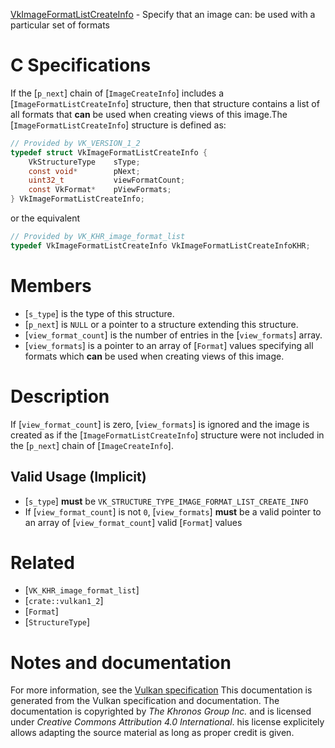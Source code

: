 [VkImageFormatListCreateInfo](https://www.khronos.org/registry/vulkan/specs/1.3-extensions/man/html/VkImageFormatListCreateInfo.html) - Specify that an image can: be used with a particular set of formats

# C Specifications
If the [`p_next`] chain of [`ImageCreateInfo`] includes a
[`ImageFormatListCreateInfo`] structure, then that structure contains a
list of all formats that  **can**  be used when creating views of this image.The [`ImageFormatListCreateInfo`] structure is defined as:
```c
// Provided by VK_VERSION_1_2
typedef struct VkImageFormatListCreateInfo {
    VkStructureType    sType;
    const void*        pNext;
    uint32_t           viewFormatCount;
    const VkFormat*    pViewFormats;
} VkImageFormatListCreateInfo;
```
or the equivalent
```c
// Provided by VK_KHR_image_format_list
typedef VkImageFormatListCreateInfo VkImageFormatListCreateInfoKHR;
```

# Members
- [`s_type`] is the type of this structure.
- [`p_next`] is `NULL` or a pointer to a structure extending this structure.
- [`view_format_count`] is the number of entries in the [`view_formats`] array.
- [`view_formats`] is a pointer to an array of [`Format`] values specifying all formats which  **can**  be used when creating views of this image.

# Description
If [`view_format_count`] is zero, [`view_formats`] is ignored and the
image is created as if the [`ImageFormatListCreateInfo`] structure were
not included in the [`p_next`] chain of [`ImageCreateInfo`].
## Valid Usage (Implicit)
-  [`s_type`] **must**  be `VK_STRUCTURE_TYPE_IMAGE_FORMAT_LIST_CREATE_INFO`
-    If [`view_format_count`] is not `0`, [`view_formats`] **must**  be a valid pointer to an array of [`view_format_count`] valid [`Format`] values

# Related
- [`VK_KHR_image_format_list`]
- [`crate::vulkan1_2`]
- [`Format`]
- [`StructureType`]

# Notes and documentation
For more information, see the [Vulkan specification](https://www.khronos.org/registry/vulkan/specs/1.3-extensions/html/vkspec.html)
This documentation is generated from the Vulkan specification and documentation.
The documentation is copyrighted by *The Khronos Group Inc.* and is licensed under *Creative Commons Attribution 4.0 International*.
his license explicitely allows adapting the source material as long as proper credit is given.
        
